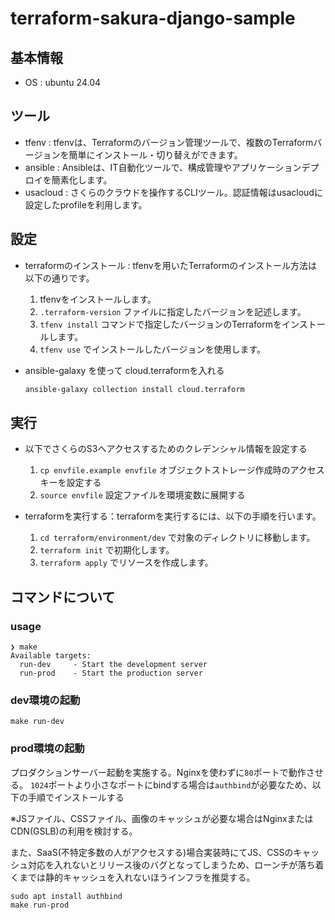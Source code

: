 # terraform-sakura-django-sample

## 基本情報

- OS : ubuntu 24.04

## ツール
- tfenv : tfenvは、Terraformのバージョン管理ツールで、複数のTerraformバージョンを簡単にインストール・切り替えができます。
- ansible : Ansibleは、IT自動化ツールで、構成管理やアプリケーションデプロイを簡素化します。
- usacloud : さくらのクラウドを操作するCLIツール。認証情報はusacloudに設定したprofileを利用します。

## 設定
- terraformのインストール : tfenvを用いたTerraformのインストール方法は以下の通りです。
  1. tfenvをインストールします。
  2. `.terraform-version` ファイルに指定したバージョンを記述します。
  3. `tfenv install` コマンドで指定したバージョンのTerraformをインストールします。
  4. `tfenv use` でインストールしたバージョンを使用します。

- ansible-galaxy を使って cloud.terraformを入れる
  ```bash
  ansible-galaxy collection install cloud.terraform
  ```

## 実行
- 以下でさくらのS3へアクセスするためのクレデンシャル情報を設定する
  1. `cp envfile.example envfile` オブジェクトストレージ作成時のアクセスキーを設定する
  2. `source envfile` 設定ファイルを環境変数に展開する

- terraformを実行する：terraformを実行するには、以下の手順を行います。
  1. `cd terraform/environment/dev` で対象のディレクトリに移動します。
  2. `terraform init` で初期化します。
  3. `terraform apply` でリソースを作成します。

## コマンドについて

### usage
```
❯ make
Available targets:
  run-dev     - Start the development server
  run-prod    - Start the production server
```

### dev環境の起動

```
make run-dev
```

### prod環境の起動
プロダクションサーバー起動を実施する。Nginxを使わずに`80`ポートで動作させる。
`1024`ポートより小さなポートにbindする場合は`authbind`が必要なため、以下の手順でインストールする

※JSファイル、CSSファイル、画像のキャッシュが必要な場合はNginxまたはCDN(GSLB)の利用を検討する。

また、SaaS(不特定多数の人がアクセスする)場合実装時にてJS、CSSのキャッシュ対応を入れないとリリース後のバグとなってしまうため、ローンチが落ち着くまでは静的キャッシュを入れないほうインフラを推奨する。

```
sudo apt install authbind
make run-prod
```